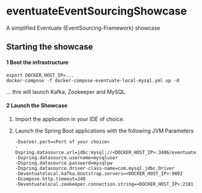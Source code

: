 # eventuateEventSourcingShowcase
A simplified Eventuate (EventSourcing-Framework) showcase



## Starting the showcase

#### 1 Boot the infrastructure

```
export DOCKER_HOST_IP=...
docker-compose -f docker-compose-eventuate-local-mysql.yml up -d
```

... this will launch Kafka, Zookeeper and MySQL.

#### 2 Launch the Showcase

1. Import the application in your IDE of choice.

2. Launch the Spring Boot applications with the following JVM Parameters

   ```
   -Dserver.port=<Port of your choice>
   -Dspring.datasource.url=jdbc:mysql://<DOCKER_HOST_IP>:3406/eventuate
   -Dspring.datasource.username=mysqluser
   -Dspring.datasource.password=mysqlpw
   -Dspring.datasource.driver-class-name=com.mysql.jdbc.Driver
   -Deventuatelocal.kafka.bootstrap.servers=<DOCKER_HOST_IP>:9092
   -Dcompose.http.timeout=240
   -Deventuatelocal.zookeeper.connection.string=<DOCKER_HOST_IP>:2181
   ```

   




